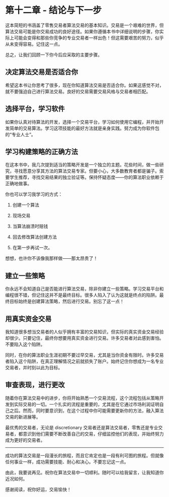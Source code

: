 # 第十二章 - 结论与下一步

这本简短的书涵盖了零售交易者算法交易的基本知识。交易是一个艰难的世界，但算法交易可能是你交易成功的良好途径。如果你遵循本书中详细说明的步骤，你实际上可能会变得和那些你竞争的专业交易者一样出色！但这需要艰苦的努力，似乎从未变得容易。记住这一点。

总之，让我们回顾一下你今后应采取的主要步骤。

## 决定算法交易是否适合你

希望这本书让你思考了很多，现在你知道算法交易是否适合你。如果这感觉不对，就不要强迫自己进行算法交易。良好的交易需要交易风格与交易者相匹配。

## 选择平台，学习软件

如果你认真对待算法的开发，选择一个交易平台，学习如何使用它编程，并开始开发简单的交易算法。学习这项技能的最好方法就是亲身实践。努力成为你软件包的“专业人士”。

## 学习构建策略的正确方法

在这本书中，我几次提到适当的策略开发是一个独立的主题。花些时间，做一些研究，寻找愿意分享其方法的算法交易专家。但要小心，大多数教育者都是骗子。索要学生推荐，寻找交易结果的独立验证等。保持怀疑态度——你的算法职业依赖于正确地做事。

你也可以学习我学习的方式：

1.  创建一个算法

1.  现场交易

1.  当算法崩溃时赔钱

1.  回去修改算法创建方法

1.  在第一步再试一次。

想想，也许你不该像我那样做——那太昂贵了！

## 建立一些策略

你永远不会知道自己是否能进行算法交易，除非你建立一些策略。学习交易平台和编程很不错，但记住这并不是最终目标。很多人陷入了认为这就是终点的陷阱。最终目标始终是创建算法策略，然后进行交易。别忘了这一点！

## 用真实资金交易

我知道很多想当交易者的人似乎拥有丰富的交易知识，但实际的真实资金交易经验却很少。只要记住，最终你想要用真实资金进行交易。许多交易者对此感到害怕。不要陷入这个陷阱。

同时，在你的算法职业生涯初期不要过早交易，尤其是当你资金有限时。许多交易者陷入这个陷阱，在真正理解情况之前就损失了账户。始终记住你想成为一名专业交易者，并时刻以此为目标。

## 审查表现，进行更改

随着你在算法交易中的进步，你将开始熟悉一个交易流程，这个流程包括从策略开发到实际交易的一切。一个扎实的流程是重要的，尤其是在它通过市场利润证明自己之后。然而，同时要意识到，在这个过程中你可能需要更新你的方法，融入算法交易的新进展等。

最优秀的交易者，无论是 discretionary 交易者还是算法交易者，零售还是专业交易者，都意识到他们需要不断改善自己的交易，仔细监控他们的表现，并始终努力成为更好的交易者。

*****

成功的算法交易是一段漫长的旅程，而且它肯定也是一段有利可图的旅程。但就像任何事业一样，成功需要技能、耐心和决心。不要忘记这一点。

由此，我要说再见。祝你在算法交易中一切顺利。随时可以给我留言，让我知道你近况如何。

感谢阅读，祝你好运，交易愉快！
